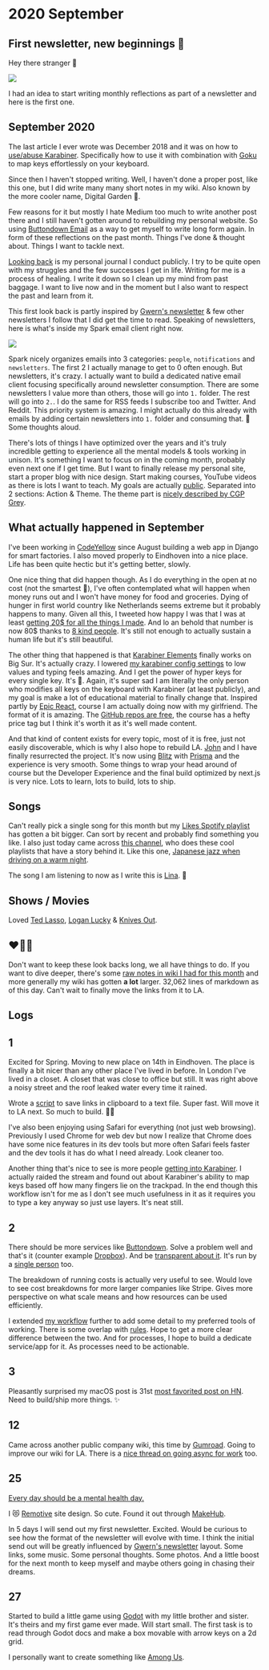 # 2020 September

## First newsletter, new beginnings 💛

Hey there stranger 👋

![](https://i.imgur.com/r2FLh6Z.png)

I had an idea to start writing monthly reflections as part of a newsletter and here is the first one.

## September 2020

The last article I ever wrote was December 2018 and it was on how to [use/abuse Karabiner](https://medium.com/@nikitavoloboev/karabiner-god-mode-7407a5ddc8f6). Specifically how to use it with combination with [Goku](https://github.com/yqrashawn/GokuRakuJoudo) to map keys effortlessly on your keyboard.

Since then I haven't stopped writing. Well, I haven't done a proper post, like this one, but I did write many many short notes in my wiki. Also known by the more cooler name, Digital Garden 🌿.

Few reasons for it but mostly I hate Medium too much to write another post there and I still haven't gotten around to rebuilding my personal website. So using [Buttondown Email](https://buttondown.email/) as a way to get myself to write long form again. In form of these reflections on the past month. Things I've done & thought about. Things I want to tackle next.

[Looking back](https://wiki.nikitavoloboev.xyz/looking-back) is my personal journal I conduct publicly. I try to be quite open with my struggles and the few successes I get in life. Writing for me is a process of healing. I write it down so I clean up my mind from past baggage. I want to live now and in the moment but I also want to respect the past and learn from it.

This first look back is partly inspired by [Gwern's newsletter](https://www.gwern.net/tags/newsletter) & few other newsletters I follow that I did get the time to read. Speaking of newsletters, here is what's inside my Spark email client right now.

![](https://i.imgur.com/AdEJSZz.png)

Spark nicely organizes emails into 3 categories: `people`, `notifications` and `newsletters`. The first 2 I actually manage to get to 0 often enough. But newsletters, it's crazy. I actually want to build a dedicated native email client focusing specifically around newsletter consumption. There are some newsletters I value more than others, those will go into `1.` folder. The rest will go into `2.`. I do the same for RSS feeds I subscribe too and Twitter. And Reddit. This priority system is amazing. I might actually do this already with emails by adding certain newsletters into `1.` folder and consuming that. 🤔 Some thoughts aloud.

There's lots of things I have optimized over the years and it's truly incredible getting to experience all the mental models & tools working in unison. It's something I want to focus on in the coming month, probably even next one if I get time. But I want to finally release my personal site, start a proper blog with nice design. Start making courses, YouTube videos as there is lots I want to teach. My goals are actually [public](https://wiki.nikitavoloboev.xyz/focusing/goals). Separated into 2 sections: Action & Theme. The theme part is [nicely described by CGP Grey](https://www.youtube.com/watch?v=NVGuFdX5guE).

## What actually happened in September

I've been working in [CodeYellow](https://www.codeyellow.nl) since August building a web app in Django for smart factories. I also moved properly to Eindhoven into a nice place. Life has been quite hectic but it's getting better, slowly.

One nice thing that did happen though. As I do everything in the open at no cost (not the smartest 🍪), I've often contemplated what will happen when money runs out and I won't have money for food and groceries. Dying of hunger in first world country like Netherlands seems extreme but it probably happens to many. Given all this, I tweeted how happy I was that I was at least [getting 20\$ for all the things I made](https://twitter.com/nikitavoloboev/status/1306655713176027136). And lo an behold that number is now 80\$ thanks to [8 kind people](https://github.com/sponsors/nikitavoloboev). It's still not enough to actually sustain a human life but it's still beautiful.

The other thing that happened is that [Karabiner Elements](https://github.com/pqrs-org/Karabiner-Elements) finally works on Big Sur. It's actually crazy. I lowered [my karabiner config settings](https://github.com/nikitavoloboev/dotfiles/blob/master/karabiner/karabiner.edn) to low values and typing feels amazing. And I get the power of hyper keys for every single key. It's 🤯. Again, it's super sad I am literally the only person who modifies all keys on the keyboard with Karabiner (at least publicly), and my goal is make a lot of educational material to finally change that. Inspired partly by [Epic React](https://epicreact.dev/), course I am actually doing now with my girlfriend. The format of it is amazing. The [GitHub repos are free](https://github.com/topics/epicreact-dev), the course has a hefty price tag but I think it's worth it as it's well made content.

And that kind of content exists for every topic, most of it is free, just not easily discoverable, which is why I also hope to rebuild LA. [John](https://github.com/johnletey) and I have finally resurrected the project. It's now using [Blitz](https://github.com/blitz-js/blitz) with [Prisma](https://www.prisma.io) and the experience is very smooth. Some things to wrap your head around of course but the Developer Experience and the final build optimized by next.js is very nice. Lots to learn, lots to build, lots to ship.

## Songs

Can't really pick a single song for this month but my [Likes Spotify playlist](https://open.spotify.com/playlist/0ERn0U4qZIKC8Dy7RrMMsn?si=et--uAlaSCiLAT4s8U0-dQ) has gotten a bit bigger. Can sort by recent and probably find something you like. I also just today came across [this channel](https://www.youtube.com/channel/UCWlhyyYBiD67Aju1CXUgaug/videos), who does these cool playlists that have a story behind it. Like this one, [Japanese jazz when driving on a warm night](https://www.youtube.com/watch?v=G68Q4lCM5pQ).

The song I am listening to now as I write this is [Lina](https://open.spotify.com/track/2fYcpbTFptY9uRcaY56NRu?si=5Ns7dIsvQmWqrHIG6dbxUA). 🎼

## Shows / Movies

Loved [Ted Lasso](https://trakt.tv/shows/ted-lasso), [Logan Lucky](https://letterboxd.com/film/logan-lucky/) & [Knives Out](https://letterboxd.com/film/knives-out-2019/).

## ❤️💛💚

Don't want to keep these look backs long, we all have things to do. If you want to dive deeper, there's some [raw notes in wiki I had for this month](https://wiki.nikitavoloboev.xyz/looking-back/2020/2020-september) and more generally my wiki has gotten **a lot** larger. 32,062 lines of markdown as of this day. Can't wait to finally move the links from it to LA.

## Logs

## 1

Excited for Spring. Moving to new place on 14th in Eindhoven. The place is finally a bit nicer than any other place I've lived in before. In London I've lived in a closet. A closet that was close to office but still. It was right above a noisy street and the roof leaked water every time it rained.

Wrote a [script](https://twitter.com/nikitavoloboev/status/1300497250800500736) to save links in clipboard to a text file. Super fast. Will move it to LA next. So much to build. 👨‍💻

I've also been enjoying using Safari for everything (not just web browsing). Previously I used Chrome for web dev but now I realize that Chrome does have some nice features in its dev tools but more often Safari feels faster and the dev tools it has do what I need already. Look cleaner too.

Another thing that's nice to see is more people [getting into Karabiner](https://dev.to/swyx/notes-on-karabiner-elements-from-john-lindquist-4cmo). I actually raided the stream and found out about Karabiner's ability to map keys based off how many fingers lie on the trackpad. In the end though this workflow isn't for me as I don't see much usefulness in it as it requires you to type a key anyway so just use layers. It's neat still.

## 2

There should be more services like [Buttondown](https://buttondown.email). Solve a problem well and that's it (counter example [Dropbox](https://tonsky.me/blog/syncthing/)). And be [transparent about it](https://www.notion.so/Running-Costs-f29729ded5494272947f656440967cbf). It's run by a [single person](https://buttondown.email/features/run-by-a-human) too.

The breakdown of running costs is actually very useful to see. Would love to see cost breakdowns for more larger companies like Stripe. Gives more perspective on what scale means and how resources can be used efficiently.

I extended [my workflow](../../sharing/my-workflow.md) further to add some detail to my preferred tools of working. There is some overlap with [rules](../../focusing/rules.md). Hope to get a more clear difference between the two. And for processes, I hope to build a dedicate service/app for it. As processes need to be actionable.

## 3

Pleasantly surprised my macOS post is 31st [most favorited post on HN](https://observablehq.com/@tomlarkworthy/hacker-favourites-analysis). Need to build/ship more things. ✨

## 12

Came across another public company wiki, this time by [Gumroad](https://www.notion.so/Public-Wiki-72663c59ed5a432a9d52accafd8f166e). Going to improve our wiki for LA. There is a [nice thread on going async for work](https://twitter.com/shl/status/1222545212477599751) too.

## 25

[Every day should be a mental health day.](https://twitter.com/techgirl1908/status/1309214827030540288)

I 😻 [Remotive](https://remotive.com/) site design. So cute. Found it out through [MakeHub](https://makehub.io/).

In 5 days I will send out my first newsletter. Excited. Would be curious to see how the format of the newsletter will evolve with time. I think the initial send out will be greatly influenced by [Gwern's newsletter](https://www.gwern.net/tags/newsletter) layout. Some links, some music. Some personal thoughts. Some photos. And a little boost for the next month to keep myself and maybe others going in chasing their dreams.

## 27

Started to build a little game using [Godot](https://godotengine.org) with my little brother and sister. It's theirs and my first game ever made. Will start small. The first task is to read through Godot docs and make a box movable with arrow keys on a 2d grid.

I personally want to create something like [Among Us](http://www.innersloth.com/gameAmongUs.php).
